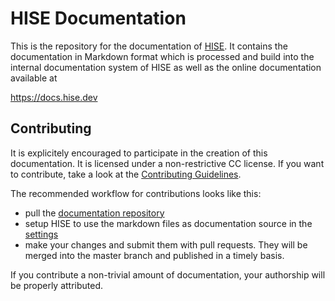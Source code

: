 # HISE Documentation

This is the repository for the documentation of [HISE](http://hise.dev). It contains the documentation in Markdown format which is processed and build into the internal documentation system of HISE as well as the online documentation available at

https://docs.hise.dev

## Contributing

It is explicitely encouraged to participate in the creation of this documentation. It is licensed under a non-restrictive CC license. If you want to contribute, take a look at the [Contributing Guidelines](https://docs.hise.dev/glossary/contributing.html).

The recommended workflow for contributions looks like this:

- pull the [documentation repository](https://github.com/christophhart/hise_documentation/tree/new_docs)
- setup HISE to use the markdown files as documentation source in the [settings](https://docs.hise.dev/working-with-hise/settings/development.html#doc-repository)
- make your changes and submit them with pull requests. They will be merged into the master branch and published in a timely basis.

If you contribute a non-trivial amount of documentation, your authorship will be properly attributed. 